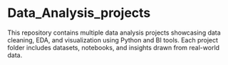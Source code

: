 # Data_Analysis_projects
This repository contains multiple data analysis projects showcasing data cleaning, EDA, and visualization using Python and BI tools. Each project folder includes datasets, notebooks, and insights drawn from real-world data.

